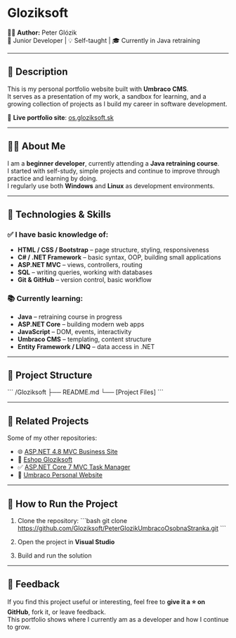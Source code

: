 # Gloziksoft

👨‍💻 **Author:** Peter Glózik  
🎯 Junior Developer | 💡 Self-taught | 🎓 Currently in Java retraining

---

## 📖 Description

This is my personal portfolio website built with **Umbraco CMS**.  
It serves as a presentation of my work, a sandbox for learning, and a growing collection of projects as I build my career in software development.

🔗 **Live portfolio site**: [os.gloziksoft.sk](https://os.gloziksoft.sk)

---

## 👨‍💻 About Me

I am a **beginner developer**, currently attending a **Java retraining course**.  
I started with self-study, simple projects and continue to improve through practice and learning by doing.  
I regularly use both **Windows** and **Linux** as development environments.

---

## 🚀 Technologies & Skills

### ✅ I have basic knowledge of:
- **HTML / CSS / Bootstrap** – page structure, styling, responsiveness  
- **C# / .NET Framework** – basic syntax, OOP, building small applications  
- **ASP.NET MVC** – views, controllers, routing  
- **SQL** – writing queries, working with databases  
- **Git & GitHub** – version control, basic workflow

### 📚 Currently learning:
- **Java** – retraining course in progress  
- **ASP.NET Core** – building modern web apps  
- **JavaScript** – DOM, events, interactivity  
- **Umbraco CMS** – templating, content structure  
- **Entity Framework / LINQ** – data access in .NET

---

## 📁 Project Structure
\`\`\`
/Gloziksoft
├── README.md
└── [Project Files]
\`\`\`

---

## 🔗 Related Projects

Some of my other repositories:

- 🌐 [ASP.NET 4.8 MVC Business Site](https://github.com/Gloziksoft/Asp.Net-4.8-MVC-Business-site)  
- 🛒 [Eshop Gloziksoft](https://github.com/Gloziksoft/EshopGloziksoft)  
- ✅ [ASP.NET Core 7 MVC Task Manager](https://github.com/Gloziksoft/Asp.Net-Core-7-MVC-Task_Manager)  
- 🧱 [Umbraco Personal Website](https://github.com/Gloziksoft/PeterGlozikUmbracoOsobnaStranka)

---

## 📌 How to Run the Project

1. Clone the repository:
\`\`\`bash
git clone https://github.com/Gloziksoft/PeterGlozikUmbracoOsobnaStranka.git
\`\`\`

2. Open the project in **Visual Studio**  
3. Build and run the solution

---

## 💬 Feedback

If you find this project useful or interesting, feel free to **give it a ⭐ on GitHub**, fork it, or leave feedback.  
This portfolio shows where I currently am as a developer and how I continue to grow.
